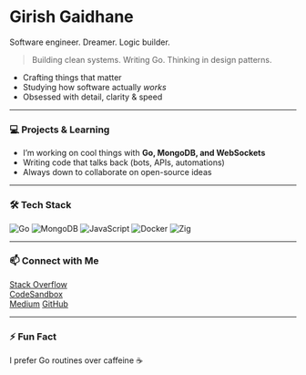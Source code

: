 # Girish Gaidhane

Software engineer. Dreamer. Logic builder.

> Building clean systems. Writing Go. Thinking in design patterns.

- Crafting things that matter
- Studying how software actually *works*
- Obsessed with detail, clarity & speed

---

### 💻 Projects & Learning
- I’m working on cool things with **Go, MongoDB, and WebSockets**
- Writing code that talks back (bots, APIs, automations)
- Always down to collaborate on open-source ideas

---

### 🛠️ Tech Stack
![Go](https://img.shields.io/badge/Go-00ADD8?style=for-the-badge&logo=go&logoColor=white)
![MongoDB](https://img.shields.io/badge/MongoDB-4EA94B?style=for-the-badge&logo=mongodb&logoColor=white)
![JavaScript](https://img.shields.io/badge/JavaScript-F7DF1E?style=for-the-badge&logo=javascript&logoColor=black)
![Docker](https://img.shields.io/badge/Docker-2496ED?style=for-the-badge&logo=docker&logoColor=white)
![Zig](https://img.shields.io/badge/Zig-F7A41D?style=for-the-badge&logo=zig&logoColor=black)


---

### 📫 Connect with Me
[Stack Overflow](https://stackoverflow.com/users/your-id)  
[CodeSandbox](https://codesandbox.io/u/your-username)  
[Medium](https://medium.com/@your-username)
[GitHub](https://github.com/your-username)
 

---

### ⚡ Fun Fact
I prefer Go routines over caffeine ☕

